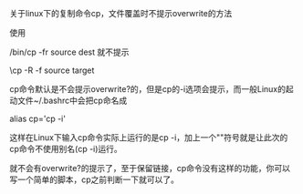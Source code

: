 关于linux下的复制命令cp，文件覆盖时不提示overwrite的方法

使用

/bin/cp -fr source dest 就不提示

\cp -R -f source target 

cp命令默认是不会提示overwrite?的，但是cp的-i选项会提示，而一般Linux的起动文件~/.bashrc中会把cp命名成 

alias cp='cp -i' 

这样在Linux下输入cp命令实际上运行的是cp -i，加上一个"\"符号就是让此次的cp命令不使用别名(cp -i)运行。 

就不会有overwrite?的提示了，至于保留链接，cp命令没有这样的功能，你可以写一个简单的脚本，cp之前判断一下就可以了。